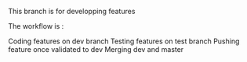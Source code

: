 This branch is for developping features<br/>

The workflow is :

Coding features on dev branch
Testing features on test branch
Pushing feature once validated to dev
Merging dev and master
